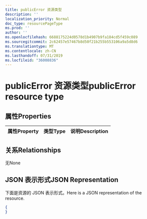 ```yaml
---
title: publicError 资源类型
description: ''
localization_priority: Normal
doc_type: resourcePageType
ms.prod: ''
author: ''
ms.openlocfilehash: 6688175224d0578d1b4907b9fa184cd5f459c089
ms.sourcegitcommit: 2c62457e57467b8d50f21b255b553106a9a5d8d6
ms.translationtype: MT
ms.contentlocale: zh-CN
ms.lasthandoff: 07/31/2019
ms.locfileid: "36008836"
---
```

# <a name="publicerror-resource-type"></a><span data-ttu-id="bbc3a-102">publicError 资源类型</span><span class="sxs-lookup"><span data-stu-id="bbc3a-102">publicError resource type</span></span>

## <a name="properties"></a><span data-ttu-id="bbc3a-103">属性</span><span class="sxs-lookup"><span data-stu-id="bbc3a-103">Properties</span></span>
|<span data-ttu-id="bbc3a-104">属性</span><span class="sxs-lookup"><span data-stu-id="bbc3a-104">Property</span></span>|<span data-ttu-id="bbc3a-105">类型</span><span class="sxs-lookup"><span data-stu-id="bbc3a-105">Type</span></span>|<span data-ttu-id="bbc3a-106">说明</span><span class="sxs-lookup"><span data-stu-id="bbc3a-106">Description</span></span>|
|:---|:---|:---|

## <a name="relationships"></a><span data-ttu-id="bbc3a-107">关系</span><span class="sxs-lookup"><span data-stu-id="bbc3a-107">Relationships</span></span>
<span data-ttu-id="bbc3a-108">无</span><span class="sxs-lookup"><span data-stu-id="bbc3a-108">None</span></span>
## <a name="json-representation"></a><span data-ttu-id="bbc3a-109">JSON 表示形式</span><span class="sxs-lookup"><span data-stu-id="bbc3a-109">JSON Representation</span></span>
<span data-ttu-id="bbc3a-110">下面是资源的 JSON 表示形式。</span><span class="sxs-lookup"><span data-stu-id="bbc3a-110">Here is a JSON representation of the resource.</span></span>
<!--{
  "blockType": "resource",
  "@odata.type": "microsoft.graph.publicError"
}-->
``` json
{
}
```